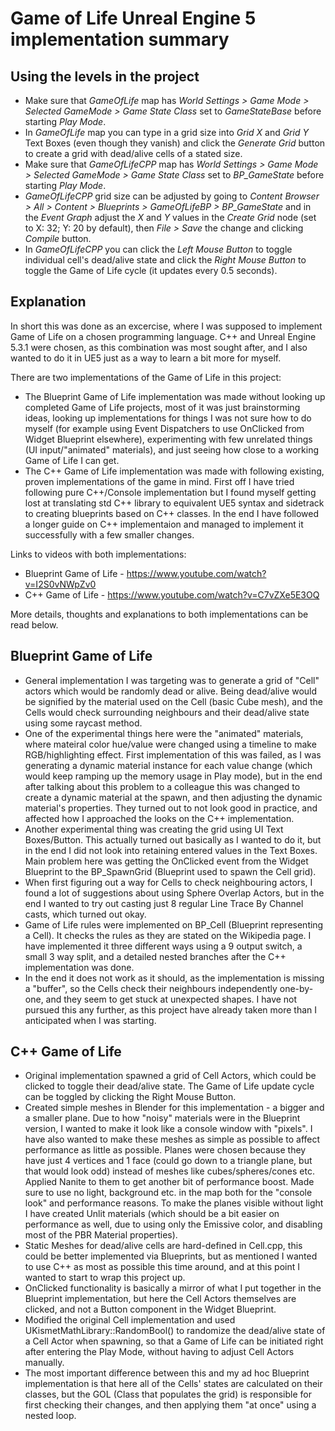 # Game of Life Unreal Engine 5 implementation summary

## Using the levels in the project
* Make sure that *GameOfLife* map has *World Settings > Game Mode > Selected GameMode > Game State Class* set to *GameStateBase* before starting *Play Mode*.
* In *GameOfLife* map you can type in a grid size into *Grid X* and *Grid Y* Text Boxes (even though they vanish) and click the *Generate Grid* button to create a grid with dead/alive cells of a stated size.
* Make sure that *GameOfLifeCPP* map has *World Settings > Game Mode > Selected GameMode > Game State Class* set to *BP_GameState* before starting *Play Mode*.
* *GameOfLifeCPP* grid size can be adjusted by going to *Content Browser > All > Content > Blueprints > GameOfLifeBP > BP_GameState* and in the *Event Graph* adjust the *X* and *Y* values in the *Create Grid* node (set to X: 32; Y: 20 by default), then *File > Save* the change and clicking *Compile* button.
* In *GameOfLifeCPP* you can click the *Left Mouse Button* to toggle individual cell's dead/alive state and click the *Right Mouse Button* to toggle the Game of Life cycle (it updates every 0.5 seconds).

## Explanation
In short this was done as an excercise, where I was supposed to implement Game of Life on a chosen programming language. C++ and Unreal Engine 5.3.1 were chosen, as this combination was most sought after, and I also wanted to do it in UE5 just as a way to learn a bit more for myself.

There are two implementations of the Game of Life in this project:
* The Blueprint Game of Life implementation was made without looking up completed Game of Life projects, most of it was just brainstorming ideas, looking up implementations for things I was not sure how to do myself (for example using Event Dispatchers to use OnClicked from Widget Blueprint elsewhere), experimenting with few unrelated things (UI input/"animated" materials), and just seeing how close to a working Game of Life I can get.
* The C++ Game of Life implementation was made with following existing, proven implementations of the game in mind. First off I have tried following pure C++/Console implementation but I found myself getting lost at translating std C++ library to equivalent UE5 syntax and sidetrack to creating blueprints based on C++ classes. In the end I have followed a longer guide on C++ implementaion and managed to implement it successfully with a few smaller changes.

Links to videos with both implementations:
* Blueprint Game of Life - https://www.youtube.com/watch?v=I2S0vNWpZv0
* C++ Game of Life - https://www.youtube.com/watch?v=C7vZXe5E3OQ

More details, thoughts and explanations to both implementations can be read below.

## Blueprint Game of Life
* General implementation I was targeting was to generate a grid of "Cell" actors which would be randomly dead or alive. Being dead/alive would be signified by the material used on the Cell (basic Cube mesh), and the Cells would check surrounding neighbours and their dead/alive state using some raycast method.
* One of the experimental things here were the "animated" materials, where mateiral color hue/value were changed using a timeline to make RGB/highlighting effect. First implementation of this was failed, as I was generating a dynamic material instance for each value change (which would keep ramping up the memory usage in Play mode), but in the end after talking about this problem to a colleague this was changed to create a dynamic material at the spawn, and then adjusting the dynamic material's properties. They turned out to not look good in practice, and affected how I approached the looks on the C++ implementation.
* Another experimental thing was creating the grid using UI Text Boxes/Button. This actually turned out basically as I wanted to do it, but in the end I did not look into retaining entered values in the Text Boxes. Main problem here was getting the OnClicked event from the Widget Blueprint to the BP_SpawnGrid (Blueprint used to spawn the Cell grid).
* When first figuring out a way for Cells to check neighbouring actors, I found a lot of suggestions about using Sphere Overlap Actors, but in the end I wanted to try out casting just 8 regular Line Trace By Channel casts, which turned out okay.
* Game of Life rules were implemented on BP_Cell (Blueprint representing a Cell). It checks the rules as they are stated on the Wikipedia page. I have implemented it three different ways using a 9 output switch, a small 3 way split, and a detailed nested branches after the C++ implementation was done.
* In the end it does not work as it should, as the implementation is missing a "buffer", so the Cells check their neighbours independently one-by-one, and they seem to get stuck at unexpected shapes. I have not pursued this any further, as this project have already taken more than I anticipated when I was starting.

## C++ Game of Life
* Original implementation spawned a grid of Cell Actors, which could be clicked to toggle their dead/alive state. The Game of Life update cycle can be toggled by clicking the Right Mouse Button.
* Created simple meshes in Blender for this implementation - a bigger and a smaller plane. Due to how "noisy" materials were in the Blueprint version, I wanted to make it look like a console window with "pixels". I have also wanted to make these meshes as simple as possible to affect performance as little as possible. Planes were chosen because they have just 4 vertices and 1 face (could go down to a triangle plane, but that would look odd) instead of meshes like cubes/spheres/cones etc. Applied Nanite to them to get another bit of performance boost. Made sure to use no light, background etc. in the map both for the "console look" and performance reasons. To make the planes visible without light I have created Unlit materials (which should be a bit easier on performance as well, due to using only the Emissive color, and disabling most of the PBR Material properties).
* Static Meshes for dead/alive cells are hard-defined in Cell.cpp, this could be better implemented via Blueprints, but as mentioned I wanted to use C++ as most as possible this time around, and at this point I wanted to start to wrap this project up.
* OnClicked functionality is basically a mirror of what I put together in the Blueprint implementation, but here the Cell Actors themselves are clicked, and not a Button component in the Widget Blueprint.
* Modified the original Cell implementation and used UKismetMathLibrary::RandomBool() to randomize the dead/alive state of a Cell Actor when spawning, so that a Game of Life can be initiated right after entering the Play Mode, without having to adjust Cell Actors manually.
* The most important difference between this and my ad hoc Blueprint implementation is that here all of the Cells' states are calculated on their classes, but the GOL (Class that populates the grid) is responsible for first checking their changes, and then applying them "at once" using a nested loop.
